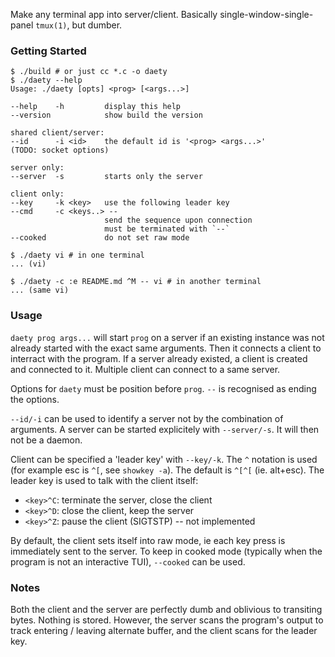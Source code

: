 Make any terminal app into server/client. Basically
single-window-single-panel `tmux(1)`, but dumber.

### Getting Started

```console
$ ./build # or just cc *.c -o daety
$ ./daety --help
Usage: ./daety [opts] <prog> [<args...>]

--help    -h         display this help
--version            show build the version

shared client/server:
--id      -i <id>    the default id is '<prog> <args...>'
(TODO: socket options)

server only:
--server  -s         starts only the server

client only:
--key     -k <key>   use the following leader key
--cmd     -c <keys..> --
                     send the sequence upon connection
                     must be terminated with `--`
--cooked             do not set raw mode
```

```console
$ ./daety vi # in one terminal
... (vi)

$ ./daety -c :e README.md ^M -- vi # in another terminal
... (same vi)
```

### Usage

`daety prog args...` will start `prog` on a server if an
existing instance was not already started with the exact
same arguments. Then it connects a client to interract
with the program. If a server already existed, a client is
created and connected to it. Multiple client can connect
to a same server.

Options for `daety` must be position before `prog`. `--`
is recognised as ending the options.

`--id/-i` can be used to identify a server not by
the combination of arguments. A server can be started
explicitely with `--server/-s`. It will then not be
a daemon.

Client can be specified a 'leader key' with `--key/-k`.
The `^` notation is used (for example esc is `^[`, see
`showkey -a`). The default is `^[^[` (ie. alt+esc). The
leader key is used to talk with the client itself:
 - `<key>^C`: terminate the server, close the client
 - `<key>^D`: close the client, keep the server
 - `<key>^Z`: pause the client (SIGTSTP) -- not implemented

By default, the client sets itself into raw mode, ie
each key press is immediately sent to the server. To
keep in cooked mode (typically when the program is not an
interactive TUI), `--cooked` can be used.

### Notes

Both the client and the server are perfectly dumb and
oblivious to transiting bytes. Nothing is stored. However,
the server scans the program's output to track entering /
leaving alternate buffer, and the client scans for the
leader key.

